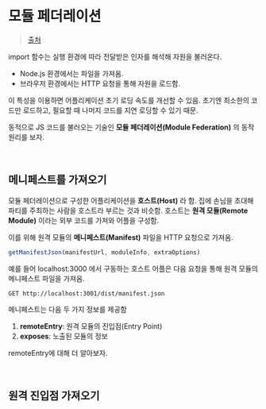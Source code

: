 # 모듈 페더레이션

> [출처](https://jeonghwan-kim.github.io/2025/01/07/module-federation)

import 함수는 실행 환경에 따라 전달받은 인자를 해석해 자원을 불러온다. 

- Node.js 환경에서는 파일을 가져옴.
- 브라우저 환경에서는 HTTP 요청을 통해 자원을 로드함.

이 특성을 이용하면 어플리케이션 초기 로딩 속도를 개선할 수 있음. 초기엔 최소한의 코드만 로드하고, 필요할 때 나머지 코드를 지연 로딩할 수 있기 때문.

동적으로 JS 코드를 불러오는 기술인 **모듈 페더레이션(Module Federation)** 의 동작 원리를 보자.

<br/>

## 메니페스트를 가져오기

모듈 페더레이션으로 구성한 어플리케이션을 **호스트(Host)** 라 함. 집에 손님을 초대해 파티를 주최하는 사람을 호스트라 부르는 것과 비슷함. 호스트는 **원격 모듈(Remote Module)** 이라는 외부 코드를 가져와 어플을 구성함.

이를 위해 원격 모듈의 **메니페스트(Manifest)** 파일을 HTTP 요청으로 가져옴.

```js
getManifestJson(manifestUrl, moduleInfo, extraOptions)
```

예를 들어 localhost:3000 에서 구동하는 호스트 어플은 다음 요청을 통해 원격 모듈의 메니페스트 파일을 가져옴.

```
GET http://localhost:3001/dist/manifest.json
```

메니페스트는 다음 두 가지 정보를 제공함

1. **remoteEntry**: 원격 모듈의 진입점(Entry Point)
2. **exposes**: 노출된 모듈의 정보

remoteEntry에 대해 더 알아보자.

<br/>

## 원격 진입점 가져오기

